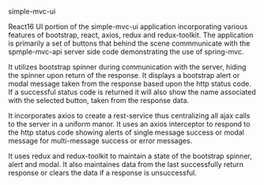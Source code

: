 simple-mvc-ui

React16 UI portion of the simple-mvc-ui application incorporating various features of bootstrap, react, axios, redux and redux-toolkit.  The application is primarily a set of 
buttons that behind the scene commmunicate with the spmple-mvc-api server side code demonstrating the use of spring-mvc.  

It utilizes bootstrap spinner during communication with the server, hiding the spinner upon return of the response.  It displays a bootstrap alert or modal message taken from the 
response based upon the http status code.  If a successful status code is returned it will also show the name associated with the selected button, taken from the response data.

It incorporates axios to create a rest-service thus centralizing all ajax calls to the server in a uniform manor.  It uses an axios interceptor to respond to the http status code
showing alerts of single message success or modal message for multi-message success or error messages.

It uses redux and redux-toolkit to maintain a state of the bootstrap spinner, alert and modal.  It also maintaines data from the last successfully return response or clears the 
data if a response is unsuccessful.

